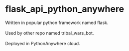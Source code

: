 # flask_api_python_anywhere

Written in popular python framework named flask. <br> <br>
Used by other repo named tribal_wars_bot. <br> <br>
Deployed in PythonAnywhere cloud.
